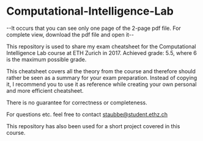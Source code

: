 # Computational-Intelligence-Lab

--It occurs that you can see only one page of the 2-page pdf file. For complete view, download the pdf file and open it--


This repository is used to share my exam cheatsheet for the Computational Intelligence Lab course at ETH Zurich in 2017.
Achieved grade: 5.5, where 6 is the maximum possible grade.

This cheatsheet covers all the theory from the course and therefore should rather be seen as a summary for your exam preparation. Instead of copying it, I recommend you to use it as reference while creating your own personal and more efficient cheatsheet.

There is no guarantee for correctness or completeness. 

For questions etc. feel free to contact staubbe@student.ethz.ch

This repository has also been used for a short project covered in this course.
